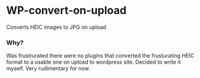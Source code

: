 # WP-convert-on-upload
Converts HEIC images to JPG on upload

### Why?

Was frustrurated there were no plugins that converted the frusturating HEIC format to a usable one on upload to wordpress site. Decided to write it myself. Very rudimentary for now. 
